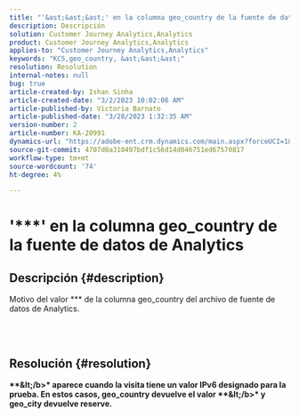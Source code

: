 ```yaml
---
title: "'&ast;&ast;&ast;' en la columna geo_country de la fuente de datos de Analytics"
description: Descripción
solution: Customer Journey Analytics,Analytics
product: Customer Journey Analytics,Analytics
applies-to: "Customer Journey Analytics,Analytics"
keywords: "KCS,geo_country, &ast;&ast;&ast;"
resolution: Resolution
internal-notes: null
bug: true
article-created-by: Ishan Sinha
article-created-date: "3/2/2023 10:02:06 AM"
article-published-by: Victoria Barnato
article-published-date: "3/28/2023 1:32:35 AM"
version-number: 2
article-number: KA-20991
dynamics-url: "https://adobe-ent.crm.dynamics.com/main.aspx?forceUCI=1&pagetype=entityrecord&etn=knowledgearticle&id=0c34d748-e1b8-ed11-83fe-6045bd0065f9"
source-git-commit: 4707d0a310497bdf1c56d14d046751ed67570817
workflow-type: tm+mt
source-wordcount: '74'
ht-degree: 4%

---
```


# &#39;\*\*\*&#39; en la columna geo_country de la fuente de datos de Analytics

## Descripción {#description}

Motivo del valor \*\*\* de la columna geo_country del archivo de fuente de datos de Analytics.



<br> 

## Resolución {#resolution}

<b>\*\*\&lt;/b>* aparece cuando la visita tiene un valor IPv6 designado para la prueba. En estos casos, geo_country devuelve el valor <b>\*\*\&lt;/b>* y geo_city devuelve <b>reserve</b>.
 

